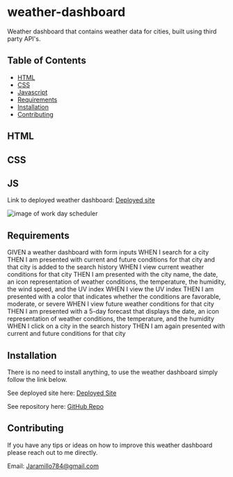 # weather-dashboard
Weather dashboard that contains weather data for cities, built using third party API's. 

## Table of Contents

* [HTML](#HTML)
* [CSS](#CSS)
* [Javascript](#JS)
* [Requirements](#Requirements)
* [Installation](#Installation)
* [Contributing](#Contributing)

## HTML


## CSS



## JS 


Link to deployed weather dashboard: [Deployed site]()

![image of work day scheduler](/images/image-work-day-scheduler.png)

## Requirements
GIVEN a weather dashboard with form inputs
WHEN I search for a city
THEN I am presented with current and future conditions for that city and that city is added to the search history
WHEN I view current weather conditions for that city
THEN I am presented with the city name, the date, an icon representation of weather conditions, the temperature, the humidity, the wind speed, and the UV index
WHEN I view the UV index
THEN I am presented with a color that indicates whether the conditions are favorable, moderate, or severe
WHEN I view future weather conditions for that city
THEN I am presented with a 5-day forecast that displays the date, an icon representation of weather conditions, the temperature, and the humidity
WHEN I click on a city in the search history
THEN I am again presented with current and future conditions for that city

## Installation

There is no need to install anything, to use the weather dashboard simply follow the link below. 

See deployed site here: [Deployed Site]()


See repository here: [GitHub Repo](https://github.com/JD-Jaramillo/weather-dashboard)

## Contributing

If you have any tips or ideas on how to improve this weather dashboard please reach out to me directly. 

Email: Jaramillo784@gmail.com